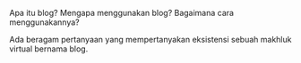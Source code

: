 Apa itu blog? Mengapa menggunakan blog? Bagaimana cara menggunakannya?

Ada beragam pertanyaan yang mempertanyakan eksistensi sebuah makhluk virtual bernama blog.